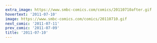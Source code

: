 ```yaml
---
extra_image: https://www.smbc-comics.com/comics/20110710after.gif
hovertext: '2011-07-10'
image: https://www.smbc-comics.com/comics/20110710.gif
next_comic: '2011-07-11'
prev_comic: '2011-07-09'
title: '2011-07-10'
---
```


